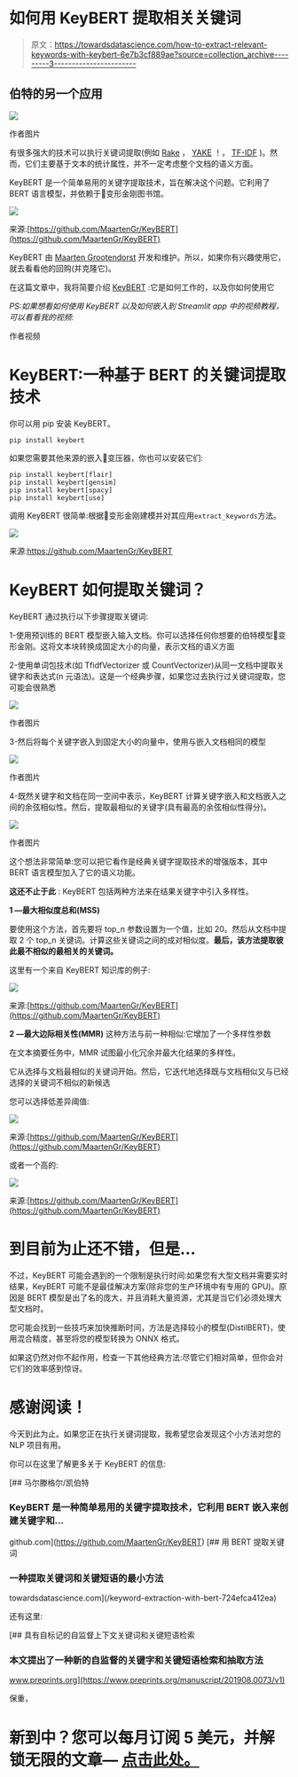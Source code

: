 # 如何用 KeyBERT 提取相关关键词

> 原文：<https://towardsdatascience.com/how-to-extract-relevant-keywords-with-keybert-6e7b3cf889ae?source=collection_archive---------3----------------------->

## 伯特的另一个应用

![](img/29940115078e46bc7c0f6830db2ee4d4.png)

作者图片

有很多强大的技术可以执行关键词提取(例如 [Rake](https://csurfer.github.io/rake-nltk/_build/html/index.html) ， [YAKE](https://github.com/LIAAD/yake) ！， [TF-IDF](https://kavita-ganesan.com/extracting-keywords-from-text-tfidf/#.YMjWGTYzZ_k) )。然而，它们主要基于文本的统计属性，并不一定考虑整个文档的语义方面。

KeyBERT 是一个简单易用的关键字提取技术，旨在解决这个问题。它利用了 BERT 语言模型，并依赖于🤗变形金刚图书馆。

![](img/28dc04818f6225ed25f7d95b5450bd33.png)

来源:[https://github.com/MaartenGr/KeyBERT](https://github.com/MaartenGr/KeyBERT)

KeyBERT 由 [Maarten Grootendorst](https://medium.com/u/22405c3b2875?source=post_page-----6e7b3cf889ae--------------------------------) 开发和维护。所以，如果你有兴趣使用它，就去看看他的回购(并克隆它)。

在这篇文章中，我将简要介绍 [KeyBERT](https://github.com/MaartenGr/KeyBERT) :它是如何工作的，以及你如何使用它

*PS:如果想看如何使用 KeyBERT 以及如何嵌入到 Streamlit app 中的视频教程，可以看看我的视频:*

作者视频

# KeyBERT:一种基于 BERT 的关键词提取技术

你可以用 pip 安装 KeyBERT。

```
pip install keybert
```

如果您需要其他来源的嵌入🤗变压器，你也可以安装它们:

```
pip install keybert[flair]
pip install keybert[gensim]
pip install keybert[spacy]
pip install keybert[use]
```

调用 KeyBERT 很简单:根据🤗变形金刚建模并对其应用`extract_keywords`方法。

![](img/4e5bdfd11b925cb86d03eb8b0558dbeb.png)

来源:https://github.com/MaartenGr/KeyBERT

# KeyBERT 如何提取关键词？

KeyBERT 通过执行以下步骤提取关键词:

1-使用预训练的 BERT 模型嵌入输入文档。你可以选择任何你想要的伯特模型🤗变形金刚。这将文本块转换成固定大小的向量，表示文档的语义方面

2-使用单词包技术(如 TfidfVectorizer 或 CountVectorizer)从同一文档中提取关键字和表达式(n 元语法)。这是一个经典步骤，如果您过去执行过关键词提取，您可能会很熟悉

![](img/1d3d65aa70ae839cab3c64fbc72b71bd.png)

作者图片

3-然后将每个关键字嵌入到固定大小的向量中，使用与嵌入文档相同的模型

![](img/51f7d95d9255c96601c84d3ae63c025a.png)

作者图片

4-既然关键字和文档在同一空间中表示，KeyBERT 计算关键字嵌入和文档嵌入之间的余弦相似性。然后，提取最相似的关键字(具有最高的余弦相似性得分)。

![](img/4ad891f4f6761e33893933e22bae6f8a.png)

作者图片

这个想法非常简单:您可以把它看作是经典关键字提取技术的增强版本，其中 BERT 语言模型加入了它的语义功能。

**这还不止于此** : KeyBERT 包括两种方法来在结果关键字中引入多样性。

**1 —最大相似度总和(MSS)**

要使用这个方法，首先要将 top_n 参数设置为一个值，比如 20。然后从文档中提取 2 个 top_n 关键词。计算这些关键词之间的成对相似度。**最后，该方法提取彼此最不相似的最相关的关键词。**

这里有一个来自 KeyBERT 知识库的例子:

![](img/35ace73af27ee0b8172af38df26af03e.png)

来源:[https://github.com/MaartenGr/KeyBERT](https://github.com/MaartenGr/KeyBERT)

**2 —最大边际相关性(MMR)** 这种方法与前一种相似:它增加了一个多样性参数

在文本摘要任务中，MMR 试图最小化冗余并最大化结果的多样性。

它从选择与文档最相似的关键词开始。然后，它迭代地选择既与文档相似又与已经选择的关键词不相似的新候选

您可以选择低差异阈值:

![](img/b2b1717f8a0f0a24a49c7cf54f0b4363.png)

来源:[https://github.com/MaartenGr/KeyBERT](https://github.com/MaartenGr/KeyBERT)

或者一个高的:

![](img/5685efb977b9923c9589caa26e1e2b63.png)

来源:[https://github.com/MaartenGr/KeyBERT](https://github.com/MaartenGr/KeyBERT)

# 到目前为止还不错，但是…

不过，KeyBERT 可能会遇到的一个限制是执行时间:如果您有大型文档并需要实时结果，KeyBERT 可能不是最佳解决方案(除非您的生产环境中有专用的 GPU)。原因是 BERT 模型是出了名的庞大，并且消耗大量资源，尤其是当它们必须处理大型文档时。

您可能会找到一些技巧来加快推断时间，方法是选择较小的模型(DistilBERT)，使用混合精度，甚至将您的模型转换为 ONNX 格式。

如果这仍然对你不起作用，检查一下其他经典方法:尽管它们相对简单，但你会对它们的效率感到惊讶。

# 感谢阅读！

今天到此为止。如果您正在执行关键词提取，我希望您会发现这个小方法对您的 NLP 项目有用。

你可以在这里了解更多关于 KeyBERT 的信息:

[](https://github.com/MaartenGr/KeyBERT) [## 马尔滕格尔/凯伯特

### KeyBERT 是一种简单易用的关键字提取技术，它利用 BERT 嵌入来创建关键字和…

github.com](https://github.com/MaartenGr/KeyBERT) [](/keyword-extraction-with-bert-724efca412ea) [## 用 BERT 提取关键词

### 一种提取关键词和关键短语的最小方法

towardsdatascience.com](/keyword-extraction-with-bert-724efca412ea) 

还有这里:

[](https://www.preprints.org/manuscript/201908.0073/v1) [## 具有自标记的自监督上下文关键词和关键短语检索

### 本文提出了一种新的自监督的关键字和关键短语检索和抽取方法

www.preprints.org](https://www.preprints.org/manuscript/201908.0073/v1) 

保重，

# 新到中？您可以每月订阅 5 美元，并解锁无限的文章— [点击此处。](https://ahmedbesbes.medium.com/membership)